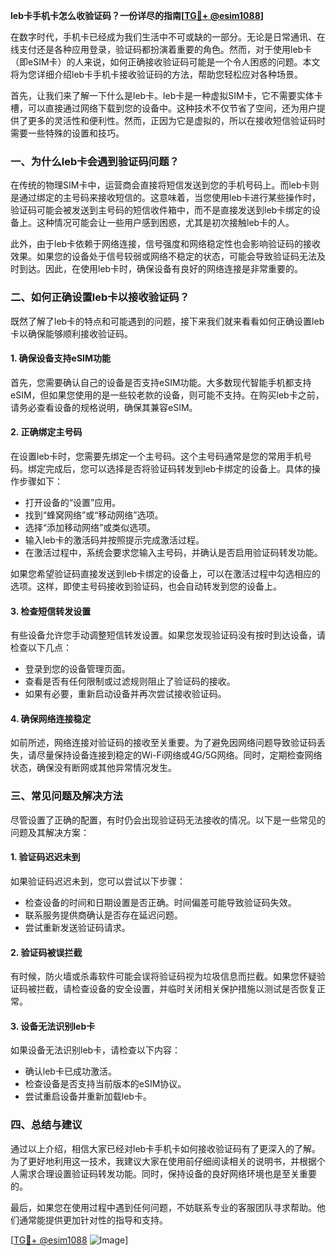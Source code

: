 **leb卡手机卡怎么收验证码？一份详尽的指南[[TG💪+ @esim1088](https://t.me/s/esim1088)]**

在数字时代，手机卡已经成为我们生活中不可或缺的一部分。无论是日常通讯、在线支付还是各种应用登录，验证码都扮演着重要的角色。然而，对于使用leb卡（即eSIM卡）的人来说，如何正确接收验证码可能是一个令人困惑的问题。本文将为您详细介绍leb卡手机卡接收验证码的方法，帮助您轻松应对各种场景。

首先，让我们来了解一下什么是leb卡。leb卡是一种虚拟SIM卡，它不需要实体卡槽，可以直接通过网络下载到您的设备中。这种技术不仅节省了空间，还为用户提供了更多的灵活性和便利性。然而，正因为它是虚拟的，所以在接收短信验证码时需要一些特殊的设置和技巧。

### **一、为什么leb卡会遇到验证码问题？**

在传统的物理SIM卡中，运营商会直接将短信发送到您的手机号码上。而leb卡则是通过绑定的主号码来接收短信的。这意味着，当您使用leb卡进行某些操作时，验证码可能会被发送到主号码的短信收件箱中，而不是直接发送到leb卡绑定的设备上。这种情况可能会让一些用户感到困惑，尤其是初次接触leb卡的人。

此外，由于leb卡依赖于网络连接，信号强度和网络稳定性也会影响验证码的接收效果。如果您的设备处于信号较弱或网络不稳定的状态，可能会导致验证码无法及时到达。因此，在使用leb卡时，确保设备有良好的网络连接是非常重要的。

### **二、如何正确设置leb卡以接收验证码？**

既然了解了leb卡的特点和可能遇到的问题，接下来我们就来看看如何正确设置leb卡以确保能够顺利接收验证码。

#### **1. 确保设备支持eSIM功能**

首先，您需要确认自己的设备是否支持eSIM功能。大多数现代智能手机都支持eSIM，但如果您使用的是一些较老款的设备，则可能不支持。在购买leb卡之前，请务必查看设备的规格说明，确保其兼容eSIM。

#### **2. 正确绑定主号码**

在设置leb卡时，您需要先绑定一个主号码。这个主号码通常是您的常用手机号码。绑定完成后，您可以选择是否将验证码转发到leb卡绑定的设备上。具体的操作步骤如下：

- 打开设备的“设置”应用。
- 找到“蜂窝网络”或“移动网络”选项。
- 选择“添加移动网络”或类似选项。
- 输入leb卡的激活码并按照提示完成激活过程。
- 在激活过程中，系统会要求您输入主号码，并确认是否启用验证码转发功能。

如果您希望验证码直接发送到leb卡绑定的设备上，可以在激活过程中勾选相应的选项。这样，即使主号码接收到验证码，也会自动转发到您的设备上。

#### **3. 检查短信转发设置**

有些设备允许您手动调整短信转发设置。如果您发现验证码没有按时到达设备，请检查以下几点：

- 登录到您的设备管理页面。
- 查看是否有任何限制或过滤规则阻止了验证码的接收。
- 如果有必要，重新启动设备并再次尝试接收验证码。

#### **4. 确保网络连接稳定**

如前所述，网络连接对验证码的接收至关重要。为了避免因网络问题导致验证码丢失，请尽量保持设备连接到稳定的Wi-Fi网络或4G/5G网络。同时，定期检查网络状态，确保没有断网或其他异常情况发生。

### **三、常见问题及解决方法**

尽管设置了正确的配置，有时仍会出现验证码无法接收的情况。以下是一些常见的问题及其解决方案：

#### **1. 验证码迟迟未到**

如果验证码迟迟未到，您可以尝试以下步骤：

- 检查设备的时间和日期设置是否正确。时间偏差可能导致验证码失效。
- 联系服务提供商确认是否存在延迟问题。
- 尝试重新发送验证码请求。

#### **2. 验证码被误拦截**

有时候，防火墙或杀毒软件可能会误将验证码视为垃圾信息而拦截。如果您怀疑验证码被拦截，请检查设备的安全设置，并临时关闭相关保护措施以测试是否恢复正常。

#### **3. 设备无法识别leb卡**

如果设备无法识别leb卡，请检查以下内容：

- 确认leb卡已成功激活。
- 检查设备是否支持当前版本的eSIM协议。
- 尝试重启设备并重新加载leb卡。

### **四、总结与建议**

通过以上介绍，相信大家已经对leb卡手机卡如何接收验证码有了更深入的了解。为了更好地利用这一技术，我建议大家在使用前仔细阅读相关的说明书，并根据个人需求合理设置验证码转发功能。同时，保持设备的良好网络环境也是至关重要的。

最后，如果您在使用过程中遇到任何问题，不妨联系专业的客服团队寻求帮助。他们通常能提供更加针对性的指导和支持。

[[TG💪+ @esim1088](https://t.me/s/esim1088) ![Image](https://i.postimg.cc/4NQfJmqS/Snipaste-2025-05-13-00-14-12.png)]